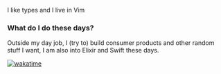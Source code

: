 I like types and I live in Vim

### What do I do these days?
Outside my day job, I (try to) build consumer products and other random stuff I want, I am also into Elixir and Swift these days.

[![wakatime](https://wakatime.com/badge/user/70e2c061-a198-42cf-83aa-be61f5e9b4d1.svg)](https://wakatime.com/@70e2c061-a198-42cf-83aa-be61f5e9b4d1)
